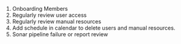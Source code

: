 1. Onboarding Members
1. Regularly review user access 
1. Regularly review manual resources
1. Add schedule in calendar to delete users and manual resources.
1. Sonar pipeline failure or report review

